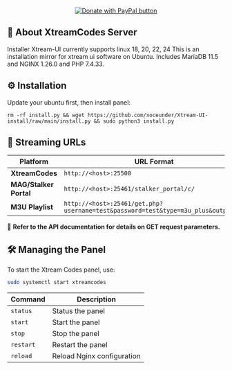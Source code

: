 <p align="center">
<a href="https://www.paypal.com/donate/?hosted_button_id=7CPLHJ3PT47KQ">
 <img  alt="Donate with PayPal button" border="0" src="https://www.paypalobjects.com/en_US/i/btn/btn_donate_LG.gif" />
</a>
</p>

## 📌 About XtreamCodes Server
Installer Xtream-UI currently supports linux 18, 20, 22, 24
This is an installation mirror for xtream ui software on Ubuntu. Includes MariaDB 11.5 and NGINX 1.26.0 and PHP 7.4.33.

## ⚙️ Installation
Update your ubuntu first, then install panel:
``` 
rm -rf install.py && wget https://github.com/xoceunder/Xtream-UI-install/raw/main/install.py && sudo python3 install.py 
```
## 📡 Streaming URLs
| Platform | URL Format |
|----------|------------|
| **XtreamCodes** | `http://<host>:25500` |
| **MAG/Stalker Portal** | `http://<host>:25461/stalker_portal/c/` |
| **M3U Playlist** | `http://<host>:25461/get.php?username=test&password=test&type=m3u_plus&output=ts` |

📌 **Refer to the API documentation for details on GET request parameters.**

## 🛠️ Managing the Panel
To start the Xtream Codes panel, use:
```sh
sudo systemctl start xtreamcodes
```
| Command | Description |
|---------|------------|
| `status` | Status the panel |
| `start` | Start the panel |
| `stop` | Stop the panel |
| `restart` | Restart the panel |
| `reload` | Reload Nginx configuration |